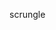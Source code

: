 scrungle
<!---
montoothscrungler/montoothscrungler is a ✨ special ✨ repository because its `README.md` (this file) appears on your GitHub profile.
You can click the Preview link to take a look at your changes.
--->
